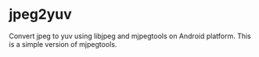 jpeg2yuv
========

Convert jpeg to yuv  using libjpeg and mjpegtools on Android platform. This is a simple version of  mjpegtools.
